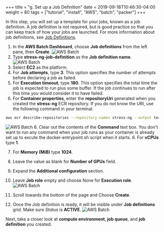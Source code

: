 +++
title = "g. Set up a Job Definition"
date = 2019-09-18T10:46:30-04:00
weight = 80
tags = ["tutorial", "install", "AWS", "batch", "packer"]
+++

In this step, you will set up a template for your jobs, known as a job definition. A job definition is not required, but is good practice so that you can keep track of how your jobs are launched. For more information about job definitions, see [Job Definitions](https://docs.aws.amazon.com/batch/latest/userguide/job_definitions.html).

1. In the **AWS Batch Dashboard**, choose **Job definitions** from the left pane, then **Create**.
![AWS Batch](/images/aws-batch/job-def/job_def_create.png)
2. Type **stress-ng-job-definition** as the **Job definition name**.
![AWS Batch](/images/aws-batch/create-job-def-1.png)
3. Select **EC2** as the platform.
4. For **Job attempts**, type **3**. This option specifies the number of attempts before declaring a job as failed.
5. For **Execution timeout**, type **180**. This option specifies the total time the job is expected to run plus some buffer. If the job continues to run after this time you would consider it to have failed.
6. For **Container properties**, enter the **repositoryUri** generated when you created the **stress-ng** ECR repository. If you do not know the URI, use the following command in your terminal.
```bash
aws ecr describe-repositories --repository-names stress-ng --output text --query 'repositories[0].[repositoryUri]'
```
![AWS Batch](/images/aws-batch/create-job-def-2.png)
6. Clear out the contents of the **Command** text box. You don't want to run any command when your job runs as your container is already set up to excute the docker-entrypoint.sh script when it starts.
6. For **vCPUs** type **1**.
   
7. For **Memory (MiB)** type **1024**.
   
8. Leave the value as blank for **Number of GPUs** field.

9. Expand the **Additional configuration** section.

10. Leave **Job role** empty and choose None for **Execution role**.
![AWS Batch](/images/aws-batch/create-job-def-3.png)

13. Scroll towards the bottom of the page and Choose **Create**.

14. Once the Job definition is ready, it will be visible under **Job definitions** grid. Make sure *Status* is **ACTIVE**.
![AWS Batch](/images/aws-batch/create-job-def-4.png)

Next, take a closer look at **compute environment**, **job queue**, and **job definition** you created.
